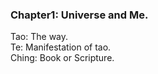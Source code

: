 
### Chapter1: Universe and Me.   
Tao: The way.   
Te:  Manifestation of tao.   
Ching: Book or Scripture.     
